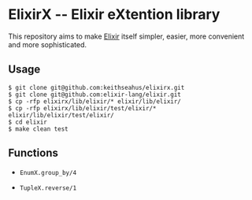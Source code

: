 ElixirX -- Elixir eXtention library
===================================

This repository aims to make [Elixir][1] itself simpler, easier, more convenient and more sophisticated.

## Usage

    $ git clone git@github.com:keithseahus/elixirx.git
    $ git clone git@github.com:elixir-lang/elixir.git
    $ cp -rfp elixirx/lib/elixir/* elixir/lib/elixir/
    $ cp -rfp elixirx/lib/elixir/test/elixir/* elixir/lib/elixir/test/elixir/
    $ cd elixir
    $ make clean test

## Functions

* `EnumX.group_by/4`
* `TupleX.reverse/1`

  [1]: https://github.com/elixir-lang/elixir

